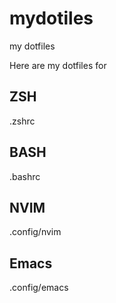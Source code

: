 # mydotiles
my dotfiles

Here are my dotfiles for

## ZSH
.zshrc

## BASH
.bashrc

## NVIM
.config/nvim


## Emacs
.config/emacs
